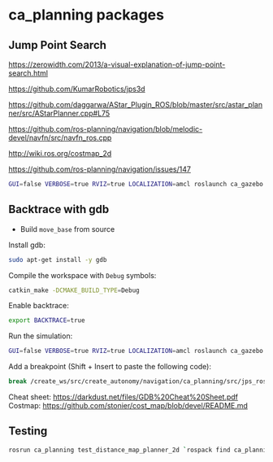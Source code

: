 # ca_planning packages

## Jump Point Search

https://zerowidth.com/2013/a-visual-explanation-of-jump-point-search.html

https://github.com/KumarRobotics/jps3d

https://github.com/daggarwa/AStar_Plugin_ROS/blob/master/src/astar_planner/src/AStarPlanner.cpp#L75

https://github.com/ros-planning/navigation/blob/melodic-devel/navfn/src/navfn_ros.cpp

http://wiki.ros.org/costmap_2d

https://github.com/ros-planning/navigation/issues/147

```bash
GUI=false VERBOSE=true RVIZ=true LOCALIZATION=amcl roslaunch ca_gazebo create_house.launch
```

## Backtrace with gdb

- Build `move_base` from source

Install gdb:

```bash
sudo apt-get install -y gdb
```

Compile the workspace with `Debug` symbols:

```bash
catkin_make -DCMAKE_BUILD_TYPE=Debug
```

Enable backtrace:

```bash
export BACKTRACE=true
```

Run the simulation:

```bash
GUI=false VERBOSE=true RVIZ=true LOCALIZATION=amcl roslaunch ca_gazebo create_house.launch
```

Add a breakpoint (Shift + Insert to paste the following code):

```bash
break /create_ws/src/create_autonomy/navigation/ca_planning/src/jps_ros.cpp:180
```

Cheat sheet: https://darkdust.net/files/GDB%20Cheat%20Sheet.pdf
Costmap: https://github.com/stonier/cost_map/blob/devel/README.md

## Testing

```bash
rosrun ca_planning test_distance_map_planner_2d `rospack find ca_planning`/test/data/corridor.yaml
```
